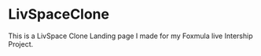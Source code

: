 # LivSpaceClone
This is a LivSpace Clone Landing page I made for my Foxmula live Intership Project.
